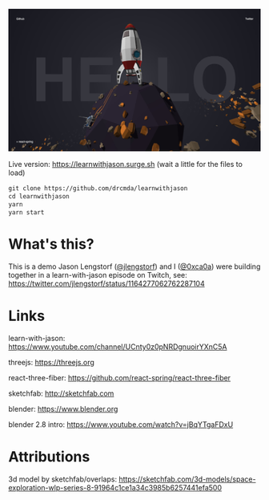 ![](intro.jpg)

Live version: https://learnwithjason.surge.sh (wait a little for the files to load)

    git clone https://github.com/drcmda/learnwithjason
    cd learnwithjason
    yarn
    yarn start

# What's this?

This is a demo Jason Lengstorf ([@jlengstorf](https://twitter.com/jlengstorf)) and I ([@0xca0a](https://twitter.com/0xca0a)) were building together in a learn-with-jason episode on Twitch, see: https://twitter.com/jlengstorf/status/1164277062762287104

# Links

learn-with-jason: https://www.youtube.com/channel/UCnty0z0pNRDgnuoirYXnC5A

threejs: https://threejs.org

react-three-fiber: https://github.com/react-spring/react-three-fiber

sketchfab: http://sketchfab.com

blender: https://www.blender.org

blender 2.8 intro: https://www.youtube.com/watch?v=jBqYTgaFDxU


# Attributions

3d model by sketchfab/overlaps: https://sketchfab.com/3d-models/space-exploration-wlp-series-8-91964c1ce1a34c3985b6257441efa500
